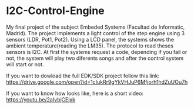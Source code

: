 # I2C-Control-Engine
My final project of the subject Embeded Systems (Facultad de Informatic, Madrid).
The project implements a light control of the step engine using 3 sensors (LDR, Pot1, Pot2). Using a LCD panel, the systems shows the ambient temperature(reading the LM35). The protocol to read theses sensors is I2C. At first the systems request a code, depending if you fail or not, the system will play two diferents songs and after the control system will start or not. 

If you want to dowload the full EDK/SDK project follow this link: https://drive.google.com/open?id=1cIukRr9gYkVHJuP6Mfjorh1hdZuUOu7h

If you want to know how looks like, here is a short video: https://youtu.be/2aIvbjCEjxk
